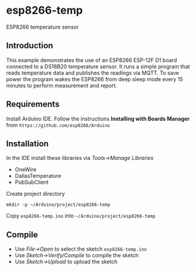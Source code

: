 # esp8266-temp
ESP8266 temperature sensor

## Introduction
This example demonstrates the use of an ESP8266 ESP-12F D1 board
connected to a DS18B20 temperature sensor. It runs a simple program that
reads temperature data and publishes the readings via MQTT.  To save
power the program wakes the ESP8266 from deep sleep mode every 15
minutes to perform measurement and report.

## Requirements
Install Arduino IDE. Follow the instructions **Installing with Boards Manager**
from `https://github.com/esp8266/Arduino`

## Installation
In the IDE install these libraries via *Tools->Manage Libraries*
* OneWire
* DallasTemperature
* PubSubClient

Create project directory
```
mkdir -p ~/Arduino/project/esp8266-temp
```

Copy `esp8266-temp.ino` into `~/Arduino/project/esp8266-temp`

## Compile
* Use *File->Open* to select the sketch `esp8266-temp.ino`
* Use *Sketch->Verify/Compile* to compile the sketch
* Use *Sketch->Upload* to upload the sketch

